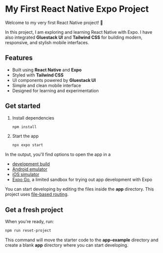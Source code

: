 # My First React Native Expo Project

Welcome to my very first React Native project! 🎉

In this project, I am exploring and learning React Native with Expo. I have also integrated **Gluestack UI** and **Tailwind CSS** for building modern, responsive, and stylish mobile interfaces.

## Features

- Built using **React Native** and **Expo**
- Styled with **Tailwind CSS**
- UI components powered by **Gluestack UI**
- Simple and clean mobile interface
- Designed for learning and experimentation

## Get started

1. Install dependencies

   ```bash
   npm install
   ```

2. Start the app

   ```bash
   npx expo start
   ```

In the output, you'll find options to open the app in a

- [development build](https://docs.expo.dev/develop/development-builds/introduction/)
- [Android emulator](https://docs.expo.dev/workflow/android-studio-emulator/)
- [iOS simulator](https://docs.expo.dev/workflow/ios-simulator/)
- [Expo Go](https://expo.dev/go), a limited sandbox for trying out app development with Expo

You can start developing by editing the files inside the **app** directory. This project uses [file-based routing](https://docs.expo.dev/router/introduction).

## Get a fresh project

When you're ready, run:

```bash
npm run reset-project
```

This command will move the starter code to the **app-example** directory and create a blank **app** directory where you can start developing.
